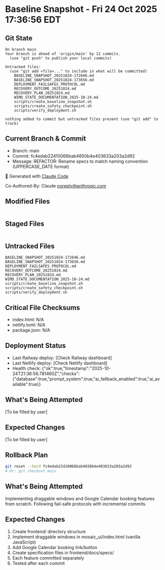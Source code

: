 # Baseline Snapshot - Fri 24 Oct 2025 17:36:56 EDT

## Git State
```
On branch main
Your branch is ahead of 'origin/main' by 12 commits.
  (use "git push" to publish your local commits)

Untracked files:
  (use "git add <file>..." to include in what will be committed)
	BASELINE_SNAPSHOT_20251024-172646.md
	BASELINE_SNAPSHOT_20251024-173656.md
	DEPLOYMENT_FAILSAFES_PROTOCOL.md
	RECOVERY_OUTCOME_20251024.md
	RECOVERY_PLAN_20251024.md
	WIMD_STATE_DOCUMENTATION_2025-10-24.md
	scripts/create_baseline_snapshot.sh
	scripts/create_safety_checkpoint.sh
	scripts/verify_deployment.sh

nothing added to commit but untracked files present (use "git add" to track)
```

## Current Branch & Commit
- Branch: main
- Commit: fc4edab22410066bab4650b4e403633a203a2d92
- Message: REFACTOR: Rename specs to match naming convention (UPPERCASE_DATE format)

🤖 Generated with [Claude Code](https://claude.com/claude-code)

Co-Authored-By: Claude <noreply@anthropic.com>

## Modified Files
```

```

## Staged Files
```

```

## Untracked Files
```
BASELINE_SNAPSHOT_20251024-172646.md
BASELINE_SNAPSHOT_20251024-173656.md
DEPLOYMENT_FAILSAFES_PROTOCOL.md
RECOVERY_OUTCOME_20251024.md
RECOVERY_PLAN_20251024.md
WIMD_STATE_DOCUMENTATION_2025-10-24.md
scripts/create_baseline_snapshot.sh
scripts/create_safety_checkpoint.sh
scripts/verify_deployment.sh
```

## Critical File Checksums
- index.html: N/A
- netlify.toml: N/A
- package.json: N/A

## Deployment Status
- Last Railway deploy: [Check Railway dashboard]
- Last Netlify deploy: [Check Netlify dashboard]
- Health check: {"ok":true,"timestamp":"2025-10-24T21:36:56.781460Z","checks":{"database":true,"prompt_system":true,"ai_fallback_enabled":true,"ai_available":true}}

## What's Being Attempted
[To be filled by user]

## Expected Changes
[To be filled by user]

## Rollback Plan
```bash
git reset --hard fc4edab22410066bab4650b4e403633a203a2d92
# Or: git checkout main
```

## What's Being Attempted
Implementing draggable windows and Google Calendar booking features from scratch.
Following fail-safe protocols with incremental commits.

## Expected Changes
1. Create frontend/ directory structure
2. Implement draggable windows in mosaic_ui/index.html (vanilla JavaScript)
3. Add Google Calendar booking link/button
4. Create specification files in frontend/docs/specs/
5. Each feature committed separately
6. Tested after each commit
